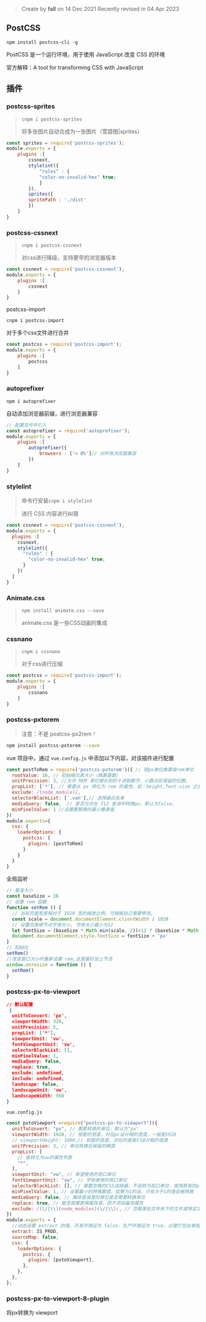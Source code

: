 > Create by **fall** on 14 Dec 2021
> Recently revised in 04 Apr 2023

## PostCSS

`npm install postcss-cli -g`

PostCSS 是一个运行环境，用于使用 JavaScript 改变 CSS 的环境

官方解释：A tool for transforming CSS with JavaScript

## 插件

### postcss-sprites

> `cnpm i postcss-sprites`
>
> 将多张图片自动合成为一张图片（雪碧图|sprites）

```js
const sprites = require('postcss-sprites');
module.exports = {
	plugins :[
		cssnext,
		stylelint({
            "rules" : {
            "color-no-invalid-hex" true;
            }
		}),
		sprites({
		spritePath : './dist'
		})
	]
}
```

### postcss-cssnext

> `cnpm i postcss-cssnext`
>
> 对css进行降级，支持更早的浏览器版本

```js
const cssnext = require('postcss-cssnext');
module.exports = {
	plugins :[
		cssnext
	]
}
```

postcss-import

`cnpm i postcss-import`

对于多个css文件进行合并

```js
const postcss = require('postcss-import');
module.exports = {
	plugins :[
		postcss
	]
}
```

### autoprefixer

`npm i autoprefixer`

自动添加浏览器前缀，进行浏览器兼容

```javascript
// 配置文件中引入
const autoprefixer = require('autoprefixer');
module.exports = {
	plugins :[
		autoprefixer({
			browsers : ['> 0%']// 对所有浏览器兼容
		})
	]
}
```

### stylelint

> 命令行安装`cnpm i stylelint`
>
> 进行 CSS 内容进行纠错

```js
const cssnext = require('postcss-cssnext');
module.exports = {
  plugins :[
    cssnext,
    stylelint({
      "rules" : {
        "color-no-invalid-hex" true;
      }
    })
  ]
}
```

### Animate.css

> `npm install animate.css --save`
>
> animate.css 是一些CSS动画的集成

### cssnano

> `cnpm i cssnano`
>
> 对于css进行压缩

```js
const postcss = require('postcss-import');
module.exports = {
	plugins :[
		cssnano
	]
}
```

### postcss-pxtorem

> 注意：不是 postcss-px2rem！

```bash
npm install postcss-pxtorem --save
```

vue 项目中，通过 `vue.config.js` 中添加以下内容，对该插件进行配置

```js
const postToRem = require('postcss-pxtorem')({ // 把px单位换算成rem单位
  rootValue: 16, // 初始根元素大小（换算基数） 
  unitPrecision: 3, //允许 REM 单位增长到的十进制数字，小数点后保留的位数。
  propList: ['*'], // 需要从 px 转化为 rem 的属性，如：height,font-size 之类，或者通配符 *
  exclude: /(node_module)/,
  selectorBlackList: ['.van'],// 选择器白名单
  mediaQuery: false,  // 是否允许在 f12 查询中转换px，默认为false。
  minPixelValue: 1 //设置要替换的最小像素值
})
module.exports={
  css: {
    loaderOptions: {
      postcss: {
        plugins: [postToRem]
      }
    }
  }
}
```

全局监听

```js
// 基准大小
const baseSize = 16
// 设置 rem 函数
function setRem () {
  // 当前页面宽度相对于 1920 宽的缩放比例，可根据自己需要修改。
  const scale = document.documentElement.clientWidth / 1920
  // 设置页面根节点字体大小, 字体大小最小为12
  let fontSize = (baseSize * Math.min(scale, 2))>12 ? (baseSize * Math.min(scale, 2)): 12
  document.documentElement.style.fontSize = fontSize + 'px'
}
// 初始化
setRem()
//改变窗口大小时重新设置 rem,这里最好加上节流
window.onresize = function () {
  setRem()
}
```

### postcss-px-to-viewport

```json
// 默认配置
 {
  unitToConvert: 'px',
  viewportWidth: 320,
  unitPrecision: 5,
  propList: ['*'],
  viewportUnit: 'vw',
  fontViewportUnit: 'vw',
  selectorBlackList: [],
  minPixelValue: 1,
  mediaQuery: false,
  replace: true,
  exclude: undefined,
  include: undefined,
  landscape: false,
  landscapeUnit: 'vw',
  landscapeWidth: 568
}
```

`vue.config.js`

```js
const pxtoViewport =require("postcss-px-to-viewport")({
  unitToConvert: "px", // 需要转换的单位，默认为"px"
  viewportWidth: 1920, // 视窗的宽度，对应pc设计稿的宽度，一般是1920
  // viewportHeight: 1080,// 视窗的高度，对应的是我们设计稿的高度
  unitPrecision: 3, // 单位转换后保留的精度
  propList: [
    // 能转化为vw的属性列表
    "*",
  ],
  viewportUnit: "vw", // 希望使用的视口单位
  fontViewportUnit: "vw", // 字体使用的视口单位
  selectorBlackList: [], // 需要忽略的CSS选择器，不会转为视口单位，使用原有的px等单位。cretae
  minPixelValue: 1, // 设置最小的转换数值，如果为1的话，只有大于1的值会被转换
  mediaQuery: false, // 媒体查询里的单位是否需要转换单位
  replace: true, // 是否直接更换属性值，而不添加备用属性
  exclude: /(\/|\\)(node_modules)(\/|\\)/, // 忽略某些文件夹下的文件或特定文件，例如 'node_modules' 下的文件
})
module.exports = {
  //动态设置 extract 的值。开发环境设为 false，生产环境设为 true，以便打包出单独的 css 文件。
  extract: IS_PROD,
  sourceMap: false,
  css: {
    loaderOptions: {
      postcss: {
        plugins: [pxtoViewport],
      },
    },
  },
};
```



### postcss-px-to-viewport-8-plugin

将px转换为 viewport


